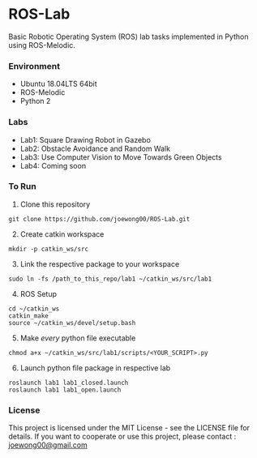 # ROS-Lab
Basic Robotic Operating System (ROS) lab tasks implemented in Python using ROS-Melodic.

### Environment
- Ubuntu 18.04LTS 64bit
- ROS-Melodic
- Python 2

### Labs
- Lab1: Square Drawing Robot in Gazebo
- Lab2: Obstacle Avoidance and Random Walk
- Lab3: Use Computer Vision to Move Towards Green Objects
- Lab4: Coming soon

### To Run
1. Clone this repository
```  
git clone https://github.com/joewong00/ROS-Lab.git
```

2. Create catkin workspace
```  
mkdir -p catkin_ws/src
```

3. Link the respective package to your workspace
```
sudo ln -fs /path_to_this_repo/lab1 ~/catkin_ws/src/lab1
```

4. ROS Setup
```
cd ~/catkin_ws
catkin_make
source ~/catkin_ws/devel/setup.bash
```

5. Make _every_ python file executable
```
chmod a+x ~/catkin_ws/src/lab1/scripts/<YOUR_SCRIPT>.py
```

6. Launch python file package in respective lab
```
roslaunch lab1 lab1_closed.launch
roslaunch lab1 lab1_open.launch
```
  
### License
This project is licensed under the MIT License - see the LICENSE file for details.
If you want to cooperate or use this project, please contact : joewong00@gmail.com 
